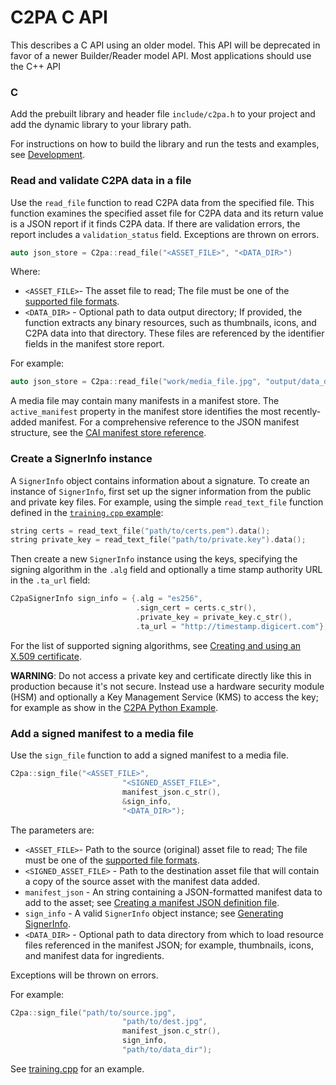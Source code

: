 # C2PA C API

This describes a C API using an older model. This API will be deprecated in favor of a newer Builder/Reader model API.
Most applications should use the C++ API

### C
Add the prebuilt library and header file `include/c2pa.h` to your project and add the dynamic library to your library path.

For instructions on how to build the library and run the tests and examples, see [Development](#development).

### Read and validate C2PA data in a file

Use the `read_file` function to read C2PA data from the specified file. This function examines the specified asset file for C2PA data and its return value is a JSON report if it finds C2PA data. If there are validation errors, the report includes a `validation_status` field. Exceptions are thrown on errors.

```cpp
auto json_store = C2pa::read_file("<ASSET_FILE>", "<DATA_DIR>")
```

Where:

- `<ASSET_FILE>`- The asset file to read; The file must be one of the [supported file formats](#supported-file-formats).
- `<DATA_DIR>` - Optional path to data output directory; If provided, the function extracts any binary resources, such as thumbnails, icons, and C2PA data into that directory. These files are referenced by the identifier fields in the manifest store report.

For example:

```cpp
auto json_store = C2pa::read_file("work/media_file.jpg", "output/data_dir")
```

A media file may contain many manifests in a manifest store. The `active_manifest` property in the manifest store identifies the most recently-added manifest.  For a comprehensive reference to the JSON manifest structure, see the [CAI manifest store reference](https://opensource.contentauthenticity.org/docs/manifest/manifest-ref).

### Create a SignerInfo instance

A `SignerInfo` object contains information about a signature.  To create an instance of `SignerInfo`, first set up the signer information from the public and private key files. For example, using the simple `read_text_file` function defined in the [`training.cpp` example](https://github.com/contentauth/c2pa-c/blob/main/examples/training.cpp): 

```cpp
string certs = read_text_file("path/to/certs.pem").data();
string private_key = read_text_file("path/to/private.key").data();
```

Then create a new `SignerInfo` instance using the keys, specifying the signing algorithm in the `.alg` field and optionally a time stamp authority URL in the `.ta_url` field:

```cpp
C2paSignerInfo sign_info = {.alg = "es256", 
                            .sign_cert = certs.c_str(), 
                            .private_key = private_key.c_str(), 
                            .ta_url = "http://timestamp.digicert.com"};
```

For the list of supported signing algorithms, see [Creating and using an X.509 certificate](https://opensource.contentauthenticity.org/docs/c2patool/x_509).

**WARNING**: Do not access a private key and certificate directly like this in production  because it's not secure. Instead use a hardware security module (HSM) and optionally a Key Management Service (KMS) to access the key; for example as show in the [C2PA Python Example](https://github.com/contentauth/c2pa-python-example).


### Add a signed manifest to a media file

Use the `sign_file` function to add a signed manifest to a media file.


```cpp
C2pa::sign_file("<ASSET_FILE>", 
                         "<SIGNED_ASSET_FILE>",
                         manifest_json.c_str(),
                         &sign_info,
                         "<DATA_DIR>");
```

The parameters are:
- `<ASSET_FILE>`- Path to the source (original) asset file to read; The file must be one of the [supported file formats](#supported-file-formats).
- `<SIGNED_ASSET_FILE>` - Path to the destination asset file that will contain a copy of the source asset with the manifest data added.
- `manifest_json` - An string containing a JSON-formatted manifest data to add to the asset; see [Creating a manifest JSON definition file](#creating-a-manifest-json-definition-file).
- `sign_info` - A valid `SignerInfo` object instance; see [Generating SignerInfo](#generating-signerinfo).
- `<DATA_DIR>` - Optional path to data directory from which to load resource files referenced in the manifest JSON; for example, thumbnails, icons, and manifest data for ingredients.  

Exceptions will be thrown on errors.

For example:

```cpp
C2pa::sign_file("path/to/source.jpg", 
                         "path/to/dest.jpg",
                         manifest_json.c_str(),
                         sign_info,
                         "path/to/data_dir");
```

See [training.cpp](https://github.com/contentauth/c2pa-c/blob/main/examples/training.cpp) for an example.